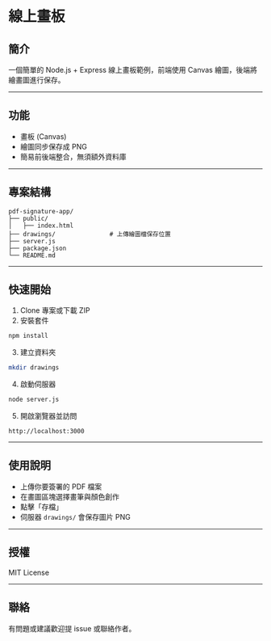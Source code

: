 # 線上畫板

## 簡介
一個簡單的 Node.js + Express 線上畫板範例，前端使用 Canvas 繪圖，後端將繪畫圖進行保存。

---

## 功能

- 畫板 (Canvas)
- 繪圖同步保存成 PNG
- 簡易前後端整合，無須額外資料庫

---

## 專案結構

```
pdf-signature-app/
├── public/
│   ├── index.html
├── drawings/               # 上傳繪圖檔保存位置
├── server.js
├── package.json
└── README.md
```

---

## 快速開始

1. Clone 專案或下載 ZIP  
2. 安裝套件

```bash
npm install
```

3. 建立資料夾

```bash
mkdir drawings
```

4. 啟動伺服器

```bash
node server.js
```

5. 開啟瀏覽器並訪問

```
http://localhost:3000
```

---

## 使用說明

- 上傳你要簽署的 PDF 檔案  
- 在畫圖區塊選擇畫筆與顏色創作
- 點擊「存檔」  
- 伺服器 `drawings/` 會保存圖片 PNG  

---

## 授權

MIT License

---

## 聯絡

有問題或建議歡迎提 issue 或聯絡作者。
